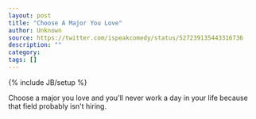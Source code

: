 ```yaml
---
layout: post
title: "Choose A Major You Love"
author: Unknown
source: https://twitter.com/ispeakcomedy/status/527239135443316736
description: ""
category:
tags: []
---
```

{% include JB/setup %}

Choose a major you love and you'll never work a day in your life because that field probably isn't hiring.
